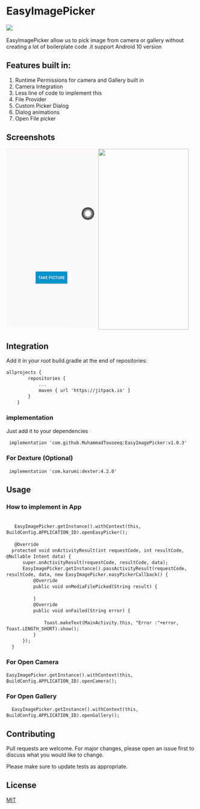 # EasyImagePicker

[![](https://jitpack.io/v/MuhammadTouseeq/EasyImagePicker.svg)](https://jitpack.io/#MuhammadTouseeq/EasyImagePicker)

EasyImagePicker allow us to pick image from camera or gallery without creating a lot of boilerplate code .it support Android 10 version



## Features built in:

1. Runtime Permissions for camera and Gallery built in
2. Camera Integration
3. Less line of code to implement this 
4. File Provider
5. Custom Picker Dialog 
6. Dialog animations
7. Open File picker

## Screenshots
<img src='screenshots/permissions.gif' height=480  width=240/> <img src='screenshots/take_picture.gif' height=480  width=240/>


## Integration 

Add it in your root build.gradle at the end of repositories:

```
allprojects {
		repositories {
			...
			maven { url 'https://jitpack.io' }
		}
	}
```
### implementation
Just add it to your dependencies
```
 implementation 'com.github.MuhammadTouseeq:EasyImagePicker:v1.0.3'
```
### For Dexture (Optional)

``` implementation 'com.karumi:dexter:4.2.0'```

## Usage

### How to implement in App
  
  ```
  
     EasyImagePicker.getInstance().withContext(this, BuildConfig.APPLICATION_ID).openEasyPicker();

     @Override
    protected void onActivityResult(int requestCode, int resultCode, @Nullable Intent data) {
        super.onActivityResult(requestCode, resultCode, data);
        EasyImagePicker.getInstance().passActivityResult(requestCode, resultCode, data, new EasyImagePicker.easyPickerCallback() {
            @Override
            public void onMediaFilePicked(String result) {

            }
            @Override
            public void onFailed(String error) {

                Toast.makeText(MainActivity.this, "Error :"+error, Toast.LENGTH_SHORT).show();
            }
        });
    }
 ```

### For Open Camera

```
EasyImagePicker.getInstance().withContext(this, BuildConfig.APPLICATION_ID).openCamera();
```

### For Open Gallery

```
  EasyImagePicker.getInstance().withContext(this, BuildConfig.APPLICATION_ID).openGallery();
```


## Contributing
Pull requests are welcome. For major changes, please open an issue first to discuss what you would like to change.

Please make sure to update tests as appropriate.

## License
[MIT](https://choosealicense.com/licenses/mit/)
